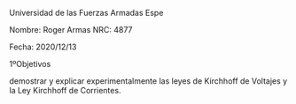 Universidad de las Fuerzas Armadas Espe

Nombre: Roger Armas
NRC: 4877

Fecha: 2020/12/13

1ºObjetivos

demostrar y explicar experimentalmente las leyes de Kirchhoff de Voltajes y la Ley Kirchhoff de Corrientes.
